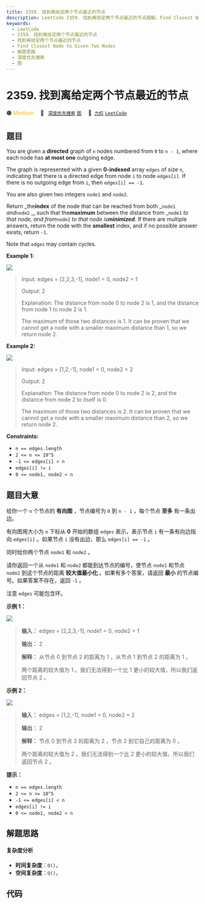 ```yaml
---
title: 2359. 找到离给定两个节点最近的节点
description: LeetCode 2359. 找到离给定两个节点最近的节点题解，Find Closest Node to Given Two Nodes，包含解题思路、复杂度分析以及完整的 JavaScript 代码实现。
keywords:
  - LeetCode
  - 2359. 找到离给定两个节点最近的节点
  - 找到离给定两个节点最近的节点
  - Find Closest Node to Given Two Nodes
  - 解题思路
  - 深度优先搜索
  - 图
---
```


# 2359. 找到离给定两个节点最近的节点

🟠 <font color=#ffb800>Medium</font>&emsp; 🔖&ensp; [`深度优先搜索`](/tag/depth-first-search.md) [`图`](/tag/graph.md)&emsp; 🔗&ensp;[`力扣`](https://leetcode.cn/problems/find-closest-node-to-given-two-nodes) [`LeetCode`](https://leetcode.com/problems/find-closest-node-to-given-two-nodes)

## 题目

You are given a **directed** graph of `n` nodes numbered from `0` to `n - 1`,
where each node has **at most one** outgoing edge.

The graph is represented with a given **0-indexed** array `edges` of size `n`,
indicating that there is a directed edge from node `i` to node `edges[i]`. If
there is no outgoing edge from `i`, then `edges[i] == -1`.

You are also given two integers `node1` and `node2`.

Return _the**index** of the node that can be reached from both _`node1`
_and_`node2` _, such that the**maximum** between the distance from _`node1`
_to that node, and from_`node2` _to that node is**minimized**_. If there are
multiple answers, return the node with the **smallest** index, and if no
possible answer exists, return `-1`.

Note that `edges` may contain cycles.



**Example 1:**

![](https://assets.leetcode.com/uploads/2022/06/07/graph4drawio-2.png)

> Input: edges = [2,2,3,-1], node1 = 0, node2 = 1
> 
> Output: 2
> 
> Explanation: The distance from node 0 to node 2 is 1, and the distance from node 1 to node 2 is 1.
> 
> The maximum of those two distances is 1. It can be proven that we cannot get a node with a smaller maximum distance than 1, so we return node 2.

**Example 2:**

![](https://assets.leetcode.com/uploads/2022/06/07/graph4drawio-4.png)

> Input: edges = [1,2,-1], node1 = 0, node2 = 2
> 
> Output: 2
> 
> Explanation: The distance from node 0 to node 2 is 2, and the distance from node 2 to itself is 0.
> 
> The maximum of those two distances is 2. It can be proven that we cannot get a node with a smaller maximum distance than 2, so we return node 2.

**Constraints:**

  * `n == edges.length`
  * `2 <= n <= 10^5`
  * `-1 <= edges[i] < n`
  * `edges[i] != i`
  * `0 <= node1, node2 < n`


## 题目大意

给你一个 `n` 个节点的 **有向图**  ，节点编号为 `0` 到 `n - 1` ，每个节点 **至多**  有一条出边。

有向图用大小为 `n` 下标从 **0**  开始的数组 `edges` 表示，表示节点 `i` 有一条有向边指向 `edges[i]` 。如果节点 `i`
没有出边，那么 `edges[i] == -1` 。

同时给你两个节点 `node1` 和 `node2` 。

请你返回一个从 `node1` 和 `node2` 都能到达节点的编号，使节点 `node1` 和节点 `node2` 到这个节点的距离
**较大值最小化** 。如果有多个答案，请返回 **最小**  的节点编号。如果答案不存在，返回 `-1` 。

注意 `edges` 可能包含环。



**示例 1：**

![](https://assets.leetcode.com/uploads/2022/06/07/graph4drawio-2.png)

> 
> 
> 
> 
> 
> **输入：** edges = [2,2,3,-1], node1 = 0, node2 = 1
> 
> **输出：** 2
> 
> **解释：** 从节点 0 到节点 2 的距离为 1 ，从节点 1 到节点 2 的距离为 1 。
> 
> 两个距离的较大值为 1 。我们无法得到一个比 1 更小的较大值，所以我们返回节点 2 。
> 
> 

**示例 2：**

![](https://assets.leetcode.com/uploads/2022/06/07/graph4drawio-4.png)

> 
> 
> 
> 
> 
> **输入：** edges = [1,2,-1], node1 = 0, node2 = 2
> 
> **输出：** 2
> 
> **解释：** 节点 0 到节点 2 的距离为 2 ，节点 2 到它自己的距离为 0 。
> 
> 两个距离的较大值为 2 。我们无法得到一个比 2 更小的较大值，所以我们返回节点 2 。
> 
> 



**提示：**

  * `n == edges.length`
  * `2 <= n <= 10^5`
  * `-1 <= edges[i] < n`
  * `edges[i] != i`
  * `0 <= node1, node2 < n`


## 解题思路

#### 复杂度分析

- **时间复杂度**：`O()`，
- **空间复杂度**：`O()`，

## 代码

```javascript

```